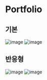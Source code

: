 # Portfolio

## 기본
![image](https://user-images.githubusercontent.com/108723143/236813603-a43c465e-b41d-4e38-b989-617e7d18adc3.png)
![image](https://user-images.githubusercontent.com/108723143/236813682-da060076-d721-4a04-9e5d-c5dccc88250f.png)

## 반응형
![image](https://user-images.githubusercontent.com/108723143/236816827-e7ed6876-ae98-40c8-b075-c6701745313e.png)
![image](https://user-images.githubusercontent.com/108723143/236816931-33dad158-27b1-4a23-b592-5b0b60e588a1.png)

